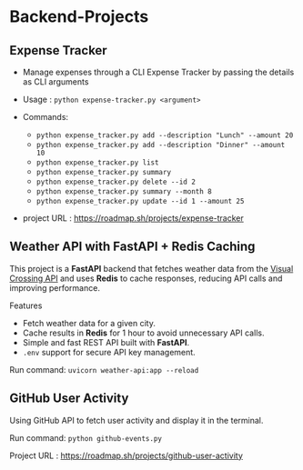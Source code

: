 # Backend-Projects

## Expense Tracker

- Manage expenses through a CLI Expense Tracker by passing the details as CLI arguments
- Usage : `python expense-tracker.py <argument>`
- Commands:
    -  `python expense_tracker.py add --description "Lunch" --amount 20`
    -  `python expense_tracker.py add --description "Dinner" --amount 10`
    -  `python expense_tracker.py list`
    -  `python expense_tracker.py summary`
    -  `python expense_tracker.py delete --id 2`
    -  `python expense_tracker.py summary --month 8`
    -  `python expense_tracker.py update --id 1 --amount 25`

- project URL : https://roadmap.sh/projects/expense-tracker

## Weather API with FastAPI + Redis Caching

This project is a **FastAPI** backend that fetches weather data from the [Visual Crossing API](https://www.visualcrossing.com/) and uses **Redis** to cache responses, reducing API calls and improving performance.

Features
- Fetch weather data for a given city.
- Cache results in **Redis** for 1 hour to avoid unnecessary API calls.
- Simple and fast REST API built with **FastAPI**.
- `.env` support for secure API key management.

Run command: `uvicorn weather-api:app --reload`


## GitHub User Activity
Using GitHub API to fetch user activity and display it in the terminal.

Run command:  `python github-events.py`

Project URL : https://roadmap.sh/projects/github-user-activity
